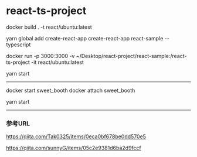 # react-ts-project

docker build . -t react/ubuntu:latest

yarn global add create-react-app
create-react-app react-sample --typescript

docker run -p 3000:3000 -v ~/Desktop/react-project/react-sample:/react-ts-project -it react/ubuntu:latest

yarn start

---
docker start sweet_booth
docker attach sweet_booth

yarn start

---
### 参考URL

https://qiita.com/Tak0325/items/0eca0bf678be0dd570e5

https://qiita.com/sunnyG/items/05c2e9381d6ba2d9fccf
